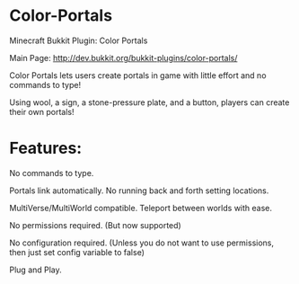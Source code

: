 Color-Portals
=============

Minecraft Bukkit Plugin: Color Portals

Main Page: http://dev.bukkit.org/bukkit-plugins/color-portals/


Color Portals lets users create portals in game with little effort and no commands to type!

Using wool, a sign, a stone-pressure plate, and a button, players can create their own portals!

Features:
=============

No commands to type. 

Portals link automatically. No running back and forth setting locations. 

MultiVerse/MultiWorld compatible. Teleport between worlds with ease. 

No permissions required. (But now supported) 

No configuration required. (Unless you do not want to use permissions, then just set config variable to false) 

Plug and Play. 
